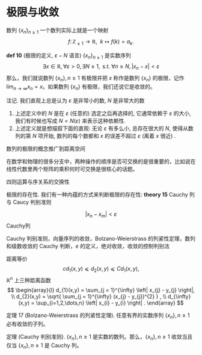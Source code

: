 

# 极限与收敛

数列 ${\{ x_{n} \}_{n \geq 1}}$
一个数列实际上就是一个映射
$$
f\colon \mathbb{Z}_{\geqslant 1}\rightarrow \mathbb{R}, \ \ k\mapsto f(k)=a_k.
$$


**def 10** (极限的定义, ${\varepsilon-N}$ 语言)
${\{ x_{n} \}_{n\geq 1}}$ 是实数序列
$$
\exists x \in\mathbb{R} , \forall \varepsilon>0, \exists N \geq 1, \text{ s.t. } \forall n \geq N, \left| x_{n} - x \right| <\varepsilon
$$
那么，我们就说数列 ${{\{ x_{n} \}}, n \geqslant 1}$ 有极限并把 $x$ 称作是数列 ${\{ x_{n} \}}$ 的极限，记作 ${\lim_{ n \to \infty } x_{n} = x}$。如果数列 ${\{ x_{n} \}}$ 有极限，我们还说它是收敛的。



注记. 我们直观上总是认为 $ε$ 是非常小的数, $N$ 是非常大的数
1. 上述定义中的 $N$ 是在 $ε$ (任意的) 选定之后再选择的, 它通常依赖于 $ε$ 的大小, 我们有时候也写成 $N=N(ε)$ 来表示这种依赖性.
2. 上述定义就是想描叙下面的直观: 无论 $ε$ 有多么小, 总存在很大的 $N$, 使得从数列的第 $N$ 项开始, 数列的每个数都和 $x$ 的误差不超过 $ε$ (离着 $x$ 很近) . 


数列的极限的概念推广到距离空间


在数学和物理的很多分支中，两种操作的顺序是否可交换的是很重要的，比如说在线性代数里两个矩阵的乘积何时可交换是很核心的话题。

四则运算与序关系的交换性


极限的存在性. 我们有一种内蕴的方式来判断极限的存在性: 
**theory 15** Cauchy 列与 Caucy 判别准则

$$
 |x_{n} − x_m| < ε
$$
Cauchy列


Cauchy 判别准则，向量序列的收敛，Bolzano-Weierstrass 的列紧性定理，数列和级数收敛的 Cauchy 判断，$e$ 的定义，绝对收敛，收敛的控制判别法


距离等价
$$cd_1(x, y) ⩽ d_2(x, y) ⩽ Cd_1(x, y),$$
${\mathbb{R}^{n}}$ 上三种距离函数
$$
\begin{array}{l}
d_{1}(x,y) = \sum_{j = 1}^{\infty} \left| x_{j} - y_{j} \right|, \\
d_{2}(x,y) = \sqrt{ \sum_{j = 1}^{\infty} (x_{j} - y_{j})^{2} } , \\
d_{\infty}(x,y) = \sup_{i=1,2,\dots,n} \left| x_{i} - y_{i} \right| .
\end{array}
$$

定理 17 (Bolzano-Weierstrass 的列紧性定理). 任意有界的实数序列 ${\{ x_{n} \}, {n\geq 1}}$ 必有收敛的子列。


定理 (Cauchy 判别准则). ${\{ x_{n} \}, {n\geq 1}}$ 是实数的数列。那么，${\{ x_{n} \}, {n\geq 1}}$ 收敛当且仅当 ${\{ x_{n} \}, {n\geq 1}}$ 是 Cauchy 列。

